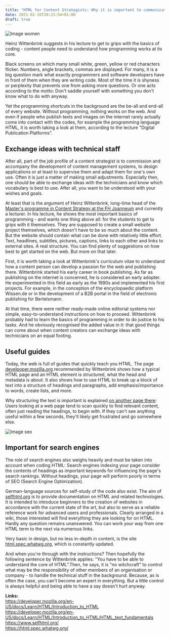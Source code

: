 ```yaml
---
title: "HTML for Content Strategists: Why it is important to communicate with programmers at eye level"
date: 2021-02-16T20:23:54+01:00
draft: true
---
```

![Image women](/Cos20/women-1209678_1920.jpg)

Heinz Wittenbrink suggests in his lecture to get to grips with the basics of coding - content people need to understand how programming works at its core.

Black screens on which many small white, green, yellow or red characters flicker. Numbers, angle brackets, commas are displayed. For many, it is a big question mark what exactly programmers and software developers have in front of them when they are writing code. Most of the time it is shyness or perplexity that prevents one from asking more questions. Or one acts according to the motto: Don't saddle yourself with something you don't know what to do with anyway.



Yet the programming shortcuts in the background are the be-all and end-all of every website. Without programming, nothing works on the web. And even if people who publish texts and images on the internet rarely actually come into contact with the codes, for example the programming language HTML, it is worth taking a look at them, according to the lecture "Digital Publication Platforms".

## Exchange ideas with technical staff

After all, part of the job profile of a content strategist is to commission and accompany the development of content management systems, to design applications or at least to supervise them and adapt them for one's own use. Often it is just a matter of making small adjustments. Especially then, one should be able to exchange ideas with the technicians and know which vocabulary is best to use. After all, you want to be understood with your wishes and goals.



At least that is the argument of Heinz Wittenbrink, long-time head of the [Master's programme in Content Strategy at the FH Joanneum](https://www.fh-joanneum.at/content-strategie-und-digitale-kommunikation/master/) and currently a lecturer. In his lecture, he shows the most important basics of programming - and wants one thing above all: for the students to get to grips with it themselves. They are supposed to create a small website project themselves, which doesn't have to be so much about the content. But the website should contain what can be done with relatively little effort. Text, headlines, subtitles, pictures, captions, links to each other and links to external sites. A real structure. You can find plenty of suggestions on how best to get started on the web. But more on that later.

First, it is worth taking a look at Wittenbrink's curriculum vitae to understand how a content person can develop a passion for the web and publishing there. Wittenbrink started his early career in book publishing. As far as publishing on the internet is concerned, he is considered an early adopter. He experimented in this field as early as the 1990s and implemented his first projects. For example, in the conception of the encyclopaedic platform Wissen.de or in the development of a B2B portal in the field of electronic publishing for Bertelsmann.

At that time, there were neither ready-made online editorial systems nor simple, easy-to-understand instructions on how to proceed. Wittenbrink probably had to learn the basics of programming in order to do justice to his tasks. And he obviously recognised the added value in it: that good things can come about when content creators can exchange ideas with technicians on an equal footing.

## Useful guides

Today, the web is full of guides that quickly teach you HTML. The page [develpoper.mozilla.org](https://developer.mozilla.org/en-US/docs/Learn/HTML/Introduction_to_HTML) recommended by Wittenbrink shows how a typical HTML page and an HTML element is structured, what the head and metadata is about. It also shows how to use HTML to break up a block of text into a structure of headings and paragraphs, add emphasis/importance to words, create lists, and more.

Why structuring the text is important is explained [on another page there](https://developer.mozilla.org/en-US/docs/Learn/HTML/Introduction_to_HTML/HTML_text_fundamentals): Users looking at a web page tend to scan quickly to find relevant content, often just reading the headings, to begin with. If they can't see anything useful within a few seconds, they'll likely get frustrated and go somewhere else.

![Image seo](/Cos20/seo-758264_1920.jpg)


## Important for search engines

The role of search engines also weighs heavily and must be taken into account when coding HTML: Search engines indexing your page consider the contents of headings as important keywords for influencing the page's search rankings. Without headings, your page will perform poorly in terms of SEO (Search Engine Optimization).


German-language sources for self-study of the code also exist. The aim of [selfhtml.org](https://www.selfhtml.org/) is to provide documentation on HTML and related technologies. It is intended to introduce beginners to the creation of websites in accordance with the current state of the art, but also to serve as a reliable reference work for advanced users and professionals. Clearly arranged in a wiki, those interested will find everything they are looking for on HTML. Hardly any question remains unanswered. You can work your way from one HTML term to the next via numerous links.

Very basic in design, but no less in-depth in content, is the site [html.spec.whatwg.org](https://html.spec.whatwg.org/), which is constantly updated.

And when you're through with the instructions? Then hopefully the following sentence by Wittenbrink applies: "You have to be able to understand the core of HTML”.Then, he says, it is "no witchcraft" to control what may be the responsibility of other members of an organisation or company - to handle the technical stuff in the background. Because, as is often the case, you can't become an expert in everything. But a little control is always helpful and being able to have a say doesn't hurt anyway.

**Links:**  
https://developer.mozilla.org/en-US/docs/Learn/HTML/Introduction_to_HTML   
https://developer.mozilla.org/en-US/docs/Learn/HTML/Introduction_to_HTML/HTML_text_fundamentals   
https://www.selfhtml.org/   
https://html.spec.whatwg.org/
